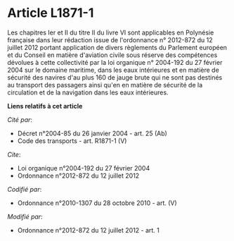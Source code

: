 # Article L1871-1

Les chapitres Ier et II du titre II du livre VI sont applicables en Polynésie française dans leur rédaction issue de
l'ordonnance n° 2012-872 du 12 juillet 2012 portant application de divers règlements du Parlement européen et du Conseil en
matière d'aviation civile sous réserve des compétences dévolues à cette collectivité par la loi organique n° 2004-192 du 27
février 2004 sur le domaine maritime, dans les eaux intérieures et en matière de sécurité des navires d'au plus 160 de jauge
brute qui ne sont pas destinés au transport des passagers ainsi qu'en en matière de sécurité de la circulation et de la
navigation dans les eaux intérieures.

**Liens relatifs à cet article**

_Cité par_:

  - Décret n°2004-85 du 26 janvier 2004 - art. 25 (Ab)
  - Code des transports - art. R1871-1 (V)

_Cite_:

  - Loi organique n°2004-192 du 27 février 2004
  - Ordonnance n°2012-872 du 12 juillet 2012

_Codifié par_:

  - Ordonnance n°2010-1307 du 28 octobre 2010 - art. (V)

_Modifié par_:

  - Ordonnance n°2012-872 du 12 juillet 2012 - art. 1
